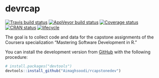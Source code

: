 # devrcap

[![Travis build
status](https://travis-ci.org/CorradoLanera/devrcap.svg?branch=master)](https://travis-ci.org/CorradoLanera/devrcap)
[![AppVeyor build
status](https://ci.appveyor.com/api/projects/status/github/CorradoLanera/devrcap?branch=master&svg=true)](https://ci.appveyor.com/project/CorradoLanera/devrcap)
[![Coverage
status](https://codecov.io/gh/CorradoLanera/devrcap/branch/master/graph/badge.svg)](https://codecov.io/github/CorradoLanera/devrcap?branch=master)
[![CRAN
status](https://www.r-pkg.org/badges/version/devrcap)](https://cran.r-project.org/package=devrcap)
[![lifecycle](https://img.shields.io/badge/lifecycle-maturing-blue.svg)](https://www.tidyverse.org/lifecycle/#maturing)

The goal is to collect code and data for the capstone assignments of the Coursera specialization “Mastering Software Development in R.”

You can install the development version from
[GitHub](https://github.com/) with the following procedure:

``` r
# install.packages("devtools")
devtools::install_github("Aimaghsoodi/rcapstonedev")
```

